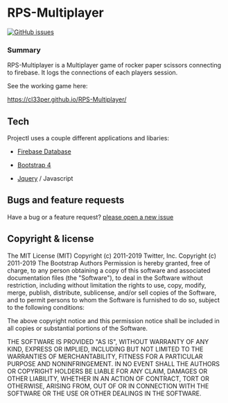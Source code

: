
# RPS-Multiplayer
[![GitHub issues](https://img.shields.io/github/issues/cl33per/RPS-Multiplayer)](https://github.com/cl33per/RPS-Multiplayer/issues)
### Summary
RPS-Multiplayer is a Multiplayer game of rocker paper scissors connecting to firebase. It logs the connections of each players session. 

See the working game here:

https://cl33per.github.io/RPS-Multiplayer/

## Tech
ProjectI uses a couple different applications and libaries:

- [Firebase Database](https://firebase.google.com/products/firestore/)

- [Bootstrap 4](https://getbootstrap.com/docs/4.3/getting-started/introduction/)

- [Jquery](https://api.jquery.com/) / Javascript


## Bugs and feature requests

Have a bug or a feature request? [please open a new issue](https://github.com/cl33per/RPS-Multiplayer/issues/new)

  

## Copyright & license
The MIT License (MIT)
Copyright (c) 2011-2019 Twitter, Inc.
Copyright (c) 2011-2019 The Bootstrap Authors
Permission is hereby granted, free of charge, to any person obtaining a copy of this software and associated documentation files (the "Software"), to deal in the Software without restriction, including without limitation the rights to use, copy, modify, merge, publish, distribute, sublicense, and/or sell copies of the Software, and to permit persons to whom the Software is furnished to do so, subject to the following conditions:

The above copyright notice and this permission notice shall be included in all copies or substantial portions of the Software.

THE SOFTWARE IS PROVIDED "AS IS", WITHOUT WARRANTY OF ANY KIND, EXPRESS OR IMPLIED, INCLUDING BUT NOT LIMITED TO THE WARRANTIES OF MERCHANTABILITY, FITNESS FOR A PARTICULAR PURPOSE AND NONINFRINGEMENT. IN NO EVENT SHALL THE AUTHORS OR COPYRIGHT HOLDERS BE LIABLE FOR ANY CLAIM, DAMAGES OR OTHER LIABILITY, WHETHER IN AN ACTION OF CONTRACT, TORT OR OTHERWISE, ARISING FROM, OUT OF OR IN CONNECTION WITH THE SOFTWARE OR THE USE OR OTHER DEALINGS IN THE SOFTWARE.